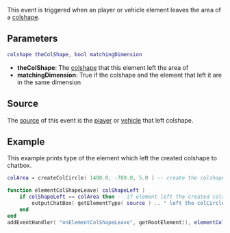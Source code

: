 This event is triggered when an player or vehicle element leaves the area of a [colshape](/colshape.md "wikilink").

Parameters
----------

``` lua
colshape theColShape, bool matchingDimension
```

-   **theColShape**: The [colshape](/colshape.md "wikilink") that this element left the area of
-   **matchingDimension**: True if the colshape and the element that left it are in the same dimension

Source
------

The [source](/event_system#Event_source.md "wikilink") of this event is the [player](/player.md "wikilink") or [vehicle](/vehicle.md "wikilink") that left colshape.

Example
-------

This example prints type of the element which left the created colshape to chatbox.

``` lua
colArea = createColCircle( 1400.0, -700.0, 5.0 ) -- create the colshape

function elementColShapeLeave( colShapeLeft )
    if colShapeLeft == colArea then -- if element left the created colshape
        outputChatBox( getElementType( source ) .. " left the colCircle!" ) -- print the type of the element to chatbox
    end
end
addEventHandler( "onElementColShapeLeave", getRootElement(), elementColShapeLeave ) -- add a handler function for the event
```
